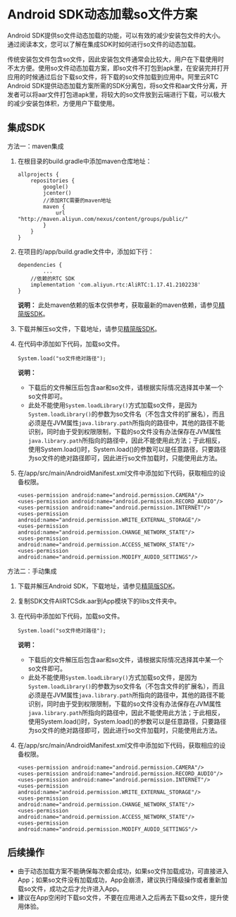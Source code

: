 # Android SDK动态加载so文件方案

Android SDK提供so文件动态加载的功能，可以有效的减少安装包文件的大小。通过阅读本文，您可以了解在集成SDK时如何进行so文件的动态加载。

传统安装包文件包含so文件，因此安装包文件通常会比较大，用户在下载使用时不太方便。使用so文件动态加载方案，即so文件不打包到apk里，在安装完并打开应用的时候通过后台下载so文件，将下载的so文件加载到应用中。阿里云RTC Android SDK提供动态加载方案所需的SDK分离包，将so文件和aar文件分离，开发者可以将aar文件打包进apk里，将较大的so文件放到云端进行下载，可以极大的减少安装包体积，方便用户下载使用。

## 集成SDK

方法一：maven集成

1.  在根目录的build.gradle中添加maven仓库地址：

    ```
    allprojects {
        repositories {
            google()
            jcenter()
            //添加RTC需要的maven地址
            maven {
                url "http://maven.aliyun.com/nexus/content/groups/public/"
            }
        }
    }
    ```

2.  在项目的/app/build.gradle文件中，添加如下行：

    ```
    dependencies {   
            ...   
        //依赖的RTC SDK  
        implementation 'com.aliyun.rtc:AliRTC:1.17.41.2102238'
    }
    ```

    **说明：** 此处maven依赖的版本仅供参考，获取最新的maven依赖，请参见[精简版SDK](/cn.zh-CN/SDK参考/SDK下载.md)。

3.  下载并解压so文件，下载地址，请参见[精简版SDK](/cn.zh-CN/SDK参考/SDK下载.md)。

4.  在代码中添加如下代码，加载so文件。

    ```
    System.load("so文件绝对路径");
    ```

    **说明：**

    -   下载后的文件解压后包含aar和so文件，请根据实际情况选择其中某一个so文件即可。
    -   此处不能使用`System.loadLibrary()`方式加载so文件，是因为`System.loadLibrary()`的参数为so文件名（不包含文件的扩展名），而且必须是在JVM属性`java.library.path`所指向的路径中，其他的路径不能识别，同时由于受到权限限制，下载的so文件没有办法保存在JVM属性`java.library.path`所指向的路径中，因此不能使用此方法；于此相反，使用System.load\(\)时，System.load\(\)的参数可以是任意路径，只要路径为so文件的绝对路径即可，因此进行so文件加载时，只能使用此方法。
5.  在/app/src/main/AndroidManifest.xml文件中添加如下代码，获取相应的设备权限。

    ```
    <uses-permission android:name="android.permission.CAMERA"/>
    <uses-permission android:name="android.permission.RECORD_AUDIO"/>
    <uses-permission android:name="android.permission.INTERNET"/>
    <uses-permission android:name="android.permission.WRITE_EXTERNAL_STORAGE"/>
    <uses-permission android:name="android.permission.CHANGE_NETWORK_STATE"/>
    <uses-permission android:name="android.permission.ACCESS_NETWORK_STATE"/>
    <uses-permission android:name="android.permission.MODIFY_AUDIO_SETTINGS"/> 
    ```


方法二：手动集成

1.  下载并解压Android SDK，下载地址，请参见[精简版SDK](/cn.zh-CN/SDK参考/SDK下载.md)。

2.  复制SDK文件AliRTCSdk.aar到App模块下的libs文件夹中。

3.  在代码中添加如下代码，加载so文件。

    ```
    System.load("so文件绝对路径");
    ```

    **说明：**

    -   下载后的文件解压后包含aar和so文件，请根据实际情况选择其中某一个so文件即可。
    -   此处不能使用`System.loadLibrary()`方式加载so文件，是因为`System.loadLibrary()`的参数为so文件名（不包含文件的扩展名），而且必须是在JVM属性`java.library.path`所指向的路径中，其他的路径不能识别，同时由于受到权限限制，下载的so文件没有办法保存在JVM属性`java.library.path`所指向的路径中，因此不能使用此方法；于此相反，使用System.load\(\)时，System.load\(\)的参数可以是任意路径，只要路径为so文件的绝对路径即可，因此进行so文件加载时，只能使用此方法。
4.  在/app/src/main/AndroidManifest.xml文件中添加如下代码，获取相应的设备权限。

    ```
    <uses-permission android:name="android.permission.CAMERA"/>
    <uses-permission android:name="android.permission.RECORD_AUDIO"/>
    <uses-permission android:name="android.permission.INTERNET"/>
    <uses-permission android:name="android.permission.WRITE_EXTERNAL_STORAGE"/>
    <uses-permission android:name="android.permission.CHANGE_NETWORK_STATE"/>
    <uses-permission android:name="android.permission.ACCESS_NETWORK_STATE"/>
    <uses-permission android:name="android.permission.MODIFY_AUDIO_SETTINGS"/> 
    ```


## 后续操作

-   由于动态加载方案不能确保每次都会成功，如果so文件加载成功，可直接进入App；如果so文件没有加载成功，App会崩溃，建议执行降级操作或者重新加载so文件，成功之后才允许进入App。
-   建议在App空闲时下载so文件，不要在应用进入之后再去下载so文件，提升使用体验。

